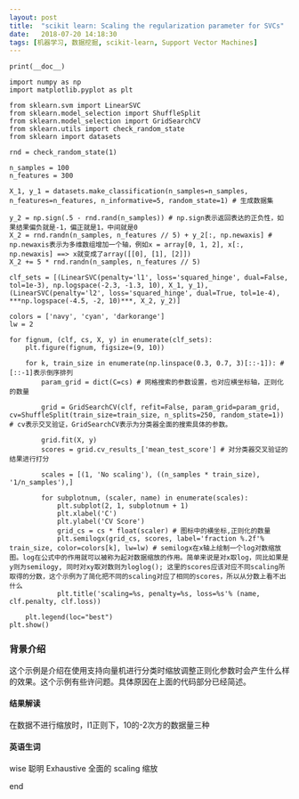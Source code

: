 ```yaml
---
layout: post
title:  "scikit learn: Scaling the regularization parameter for SVCs"
date:   2018-07-20 14:18:30
tags: [机器学习, 数据挖掘, scikit-learn, Support Vector Machines]
---
```


    print(__doc__)

    import numpy as np
    import matplotlib.pyplot as plt

    from sklearn.svm import LinearSVC
    from sklearn.model_selection import ShuffleSplit
    from sklearn.model_selection import GridSearchCV
    from sklearn.utils import check_random_state
    from sklearn import datasets

    rnd = check_random_state(1)

    n_samples = 100
    n_features = 300

    X_1, y_1 = datasets.make_classification(n_samples=n_samples, n_features=n_features, n_informative=5, random_state=1) # 生成数据集

    y_2 = np.sign(.5 - rnd.rand(n_samples)) # np.sign表示返回表达的正负性，如果结果偏负就是-1，偏正就是1，中间就是0
    X_2 = rnd.randn(n_samples, n_features // 5) + y_2[:, np.newaxis] # np.newaxis表示为多维数组增加一个轴，例如x = array[0, 1, 2], x[:, np.newaxis] ==> x就变成了array([[0], [1], [2]])
    X_2 += 5 * rnd.randn(n_samples, n_features // 5)

    clf_sets = [(LinearSVC(penalty='l1', loss='squared_hinge', dual=False, tol=1e-3), np.logspace(-2.3, -1.3, 10), X_1, y_1), (LinearSVC(penalty='l2', loss='squared_hinge', dual=True, tol=1e-4), ***np.logspace(-4.5, -2, 10)***, X_2, y_2)]

    colors = ['navy', 'cyan', 'darkorange']
    lw = 2

    for fignum, (clf, cs, X, y) in enumerate(clf_sets):
        plt.figure(fignum, figsize=(9, 10))

        for k, train_size in enumerate(np.linspace(0.3, 0.7, 3)[::-1]): # [::-1]表示倒序排列
            param_grid = dict(C=cs) # 网格搜索的参数设置，也对应横坐标轴，正则化的数量

            grid = GridSearchCV(clf, refit=False, param_grid=param_grid, cv=ShuffleSplit(train_size=train_size, n_splits=250, random_state=1)) # cv表示交叉验证，GridSearchCV表示为分类器全面的搜索具体的参数。

            grid.fit(X, y)
            scores = grid.cv_results_['mean_test_score'] # 对分类器交叉验证的结果进行打分

            scales = [(1, 'No scaling'), ((n_samples * train_size), '1/n_samples'),]

            for subplotnum, (scaler, name) in enumerate(scales):
                plt.subplot(2, 1, subplotnum + 1)
                plt.xlabel('C')
                plt.ylabel('CV Score')
                grid_cs = cs * float(scaler) # 图标中的横坐标,正则化的数量
                plt.semilogx(grid_cs, scores, label='fraction %.2f'% train_size, color=colors[k], lw=lw) # semilogx在x轴上绘制一个log对数缩放图。log在公式中的作用就可以被称为起对数据缩放的作用。简单来说是对x取log，同比如果是y则为semilogy, 同时对xy取对数则为loglog(); 这里的scores应该对应不同scaling所取得的分数，这个示例为了简化把不同的scaling对应了相同的scores，所以从分数上看不出什么
                plt.title('scaling=%s, penalty=%s, loss=%s'% (name, clf.penalty, clf.loss))

        plt.legend(loc="best")
    plt.show()


### 背景介绍
这个示例是介绍在使用支持向量机进行分类时缩放调整正则化参数时会产生什么样的效果。这个示例有些许问题。具体原因在上面的代码部分已经简述。

#### 结果解读
在数据不进行缩放时，l1正则下，10的-2次方的数据量三种


#### 英语生词
wise 聪明
Exhaustive 全面的
scaling 缩放


end

